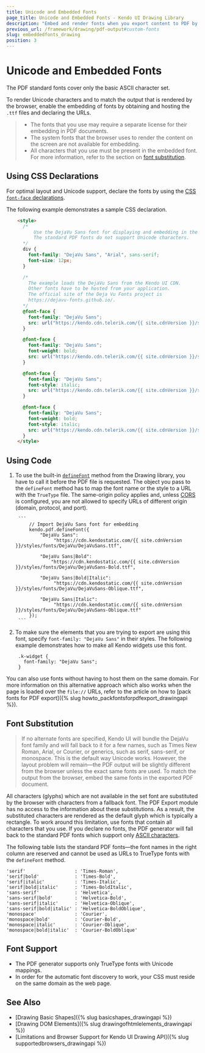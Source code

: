 ```yaml
---
title: Unicode and Embedded Fonts
page_title: Unicode and Embedded Fonts - Kendo UI Drawing Library
description: "Embed and render fonts when you export content to PDF by using the Kendo UI Drawing library."
previous_url: /framework/drawing/pdf-output#custom-fonts
slug: embeddedfonts_drawing
position: 3
---
```


# Unicode and Embedded Fonts

The PDF standard fonts cover only the basic ASCII character set.

To render Unicode characters and to match the output that is rendered by the browser, enable the embedding of fonts by obtaining and hosting the `.ttf` files and declaring the URLs.

> * The fonts that you use may require a separate license for their embedding in PDF documents.
> * The system fonts that the browser uses to render the content on the screen are not available for embedding.
> * All characters that you use must be present in the embedded font. For more information, refer to the section on [font substitution](#font-substitution).

## Using CSS Declarations

For optimal layout and Unicode support, declare the fonts by using the [CSS `font-face` declarations](https://developer.mozilla.org/en-US/docs/Web/CSS/@font-face).

The following example demonstrates a sample CSS declaration.

```html
    <style>
      /*
          Use the DejaVu Sans font for displaying and embedding in the PDF file.
          The standard PDF fonts do not support Unicode characters.
      */
      div {
        font-family: "DejaVu Sans", "Arial", sans-serif;
        font-size: 12px;
      }

      /*
        The example loads the DejaVu Sans from the Kendo UI CDN.
        Other fonts have to be hosted from your application.
        The official site of the Deja Vu Fonts project is
        https://dejavu-fonts.github.io/.
      */
      @font-face {
        font-family: "DejaVu Sans";
        src: url("https://kendo.cdn.telerik.com/{{ site.cdnVersion }}/styles/fonts/DejaVu/DejaVuSans.ttf") format("truetype");
      }

      @font-face {
        font-family: "DejaVu Sans";
        font-weight: bold;
        src: url("https://kendo.cdn.telerik.com/{{ site.cdnVersion }}/styles/fonts/DejaVu/DejaVuSans-Bold.ttf") format("truetype");
      }

      @font-face {
        font-family: "DejaVu Sans";
        font-style: italic;
        src: url("https://kendo.cdn.telerik.com/{{ site.cdnVersion }}/styles/fonts/DejaVu/DejaVuSans-Oblique.ttf") format("truetype");
      }

      @font-face {
        font-family: "DejaVu Sans";
        font-weight: bold;
        font-style: italic;
        src: url("https://kendo.cdn.telerik.com/{{ site.cdnVersion }}/styles/fonts/DejaVu/DejaVuSans-Oblique.ttf") format("truetype");
      }
    </style>
```

## Using Code

1. To use the built-in [`defineFont`](/api/javascript/pdf/methods/definefont) method from the Drawing library, you have to call it before the PDF file is requested. The object you pass to the `defineFont` method has to map the font name or the style to a URL with the `TrueType` file. The same-origin policy applies and, unless [CORS](https://developer.mozilla.org/en-US/docs/Web/HTTP/CORS) is configured, you are not allowed to specify URLs of different origin (domain, protocol, and port).

        ```
            // Import DejaVu Sans font for embedding
            kendo.pdf.defineFont({
                "DejaVu Sans":
                     "https://cdn.kendostatic.com/{{ site.cdnVersion }}/styles/fonts/DejaVu/DejaVuSans.ttf",

                "DejaVu Sans|Bold":
                    "https://cdn.kendostatic.com/{{ site.cdnVersion }}/styles/fonts/DejaVu/DejaVuSans-Bold.ttf",

                "DejaVu Sans|Bold|Italic":
                     "https://cdn.kendostatic.com/{{ site.cdnVersion }}/styles/fonts/DejaVu/DejaVuSans-Oblique.ttf",

                "DejaVu Sans|Italic":
                     "https://cdn.kendostatic.com/{{ site.cdnVersion }}/styles/fonts/DejaVu/DejaVuSans-Oblique.ttf"
            });
        ```

1. To make sure the elements that you are trying to export are using this font, specify `font-family: "DejaVu Sans"` in their styles. The following example demonstrates how to make all Kendo widgets use this font.

        .k-widget {
          font-family: "DejaVu Sans";
        }


You can also use fonts without having to host them on the same domain. For more information on this alternative approach which also works when the page is loaded over the `file://` URLs, refer to the article on how to [pack fonts for PDF export]({% slug howto_packfontsforpdfexport_drawingapi %}).

## Font Substitution

> If no alternate fonts are specified, Kendo UI will bundle the DejaVu font family and will fall back to it for a few names, such as Times New Roman, Arial, or Courier, or generics, such as serif, sans-serif, or monospace. This is the default way Unicode works. However, the layout problem will remain&mdash;the PDF output will be slightly different from the browser unless the exact same fonts are used. To match the output from the browser, embed the same fonts in the exported PDF document.

All characters (glyphs) which are not available in the set font are substituted by the browser with characters from a fallback font. The PDF Export module has no access to the information about these substitutions. As a result, the substituted characters are rendered as the default glyph which is typically a rectangle. To work around this limitation, use fonts that contain all characters that you use. If you declare no fonts, the PDF generator will fall back to the standard PDF fonts which support only [ASCII characters](https://www.asciitable.com/).

The following table lists the standard PDF fonts&mdash;the font names in the right column are reserved and cannot be used as URLs to TrueType fonts with the `defineFont` method.

```ts-no-run
'serif'                  : 'Times-Roman',
'serif|bold'             : 'Times-Bold',
'serif|italic'           : 'Times-Italic',
'serif|bold|italic'      : 'Times-BoldItalic',
'sans-serif'             : 'Helvetica',
'sans-serif|bold'        : 'Helvetica-Bold',
'sans-serif|italic'      : 'Helvetica-Oblique',
'sans-serif|bold|italic' : 'Helvetica-BoldOblique',
'monospace'              : 'Courier',
'monospace|bold'         : 'Courier-Bold',
'monospace|italic'       : 'Courier-Oblique',
'monospace|bold|italic'  : 'Courier-BoldOblique'
```

## Font Support

* The PDF generator supports only TrueType fonts with Unicode mappings.
* In order for the automatic font discovery to work, your CSS must reside on the same domain as the web page.

## See Also

* [Drawing Basic Shapes]({% slug basicshapes_drawingapi %})
* [Drawing DOM Elements]({% slug drawingofhtmlelements_drawingapi %})
* [Limitations and Browser Support for Kendo UI Drawing API]({% slug supportedbrowsers_drawingapi %})
